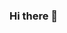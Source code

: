 ### Hi there 👋

<!--
**Docent321/Docent321** is a ✨ _special_ ✨ repository because its `README.md` (this file) appears on your GitHub profile.

[![Aleksandr Donskov GitHub stats](https://github-readme-stats.vercel.app/api?username=Docent321)](https://github.com/Docent321/github-readme-stats)

